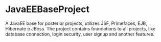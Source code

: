 # JavaEEBaseProject
A JavaEE base for posterior projects, utilizes JSF, Primefaces, EJB, Hibernate e JBoss. The project contains foundations to all projects, like database connection, login security, user signup and another features.
